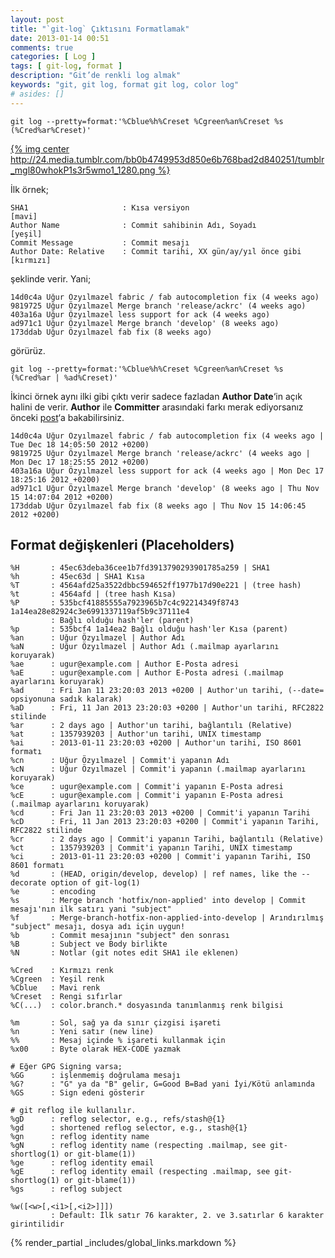 ```yaml
---
layout: post
title: "`git-log` Çıktısını Formatlamak"
date: 2013-01-14 00:51
comments: true
categories: [ Log ]
tags: [ git-log, format ]
description: "Git’de renkli log almak"
keywords: "git, git log, format git log, color log"
# asides: []
---
```


    git log --pretty=format:'%Cblue%h%Creset %Cgreen%an%Creset %s (%Cred%ar%Creset)'

<!-- more -->

[{% img center http://24.media.tumblr.com/bb0b4749953d850e6b768bad2d840251/tumblr_mgl80whokP1s3r5wmo1_1280.png %}][big]  

İlk örnek;

    SHA1                     : Kısa versiyon                          [mavi]
    Author Name              : Commit sahibinin Adı, Soyadı           [yeşil]
    Commit Message           : Commit mesajı
    Author Date: Relative    : Commit tarihi, XX gün/ay/yıl önce gibi [kırmızı]

şeklinde verir. Yani;

    14d0c4a Uğur Özyılmazel fabric / fab autocompletion fix (4 weeks ago)
    9819725 Uğur Özyılmazel Merge branch 'release/ackrc' (4 weeks ago)
    403a16a Uğur Özyılmazel less support for ack (4 weeks ago)
    ad971c1 Uğur Özyılmazel Merge branch 'develop' (8 weeks ago)
    173ddab Uğur Özyılmazel fab fix (8 weeks ago)

görürüz.

    git log --pretty=format:'%Cblue%h%Creset %Cgreen%an%Creset %s (%Cred%ar | %ad%Creset)'

İkinci örnek aynı ilki gibi çıktı verir sadece fazladan **Author Date**‘in
açık halini de verir. **Author** ile **Committer** arasındaki farkı merak
ediyorsanız önceki [post][ppost]‘a bakabilirsiniz.

    14d0c4a Uğur Özyılmazel fabric / fab autocompletion fix (4 weeks ago | Tue Dec 18 14:05:50 2012 +0200)
    9819725 Uğur Özyılmazel Merge branch 'release/ackrc' (4 weeks ago | Mon Dec 17 18:25:55 2012 +0200)
    403a16a Uğur Özyılmazel less support for ack (4 weeks ago | Mon Dec 17 18:25:16 2012 +0200)
    ad971c1 Uğur Özyılmazel Merge branch 'develop' (8 weeks ago | Thu Nov 15 14:07:04 2012 +0200)
    173ddab Uğur Özyılmazel fab fix (8 weeks ago | Thu Nov 15 14:06:45 2012 +0200)

## Format değişkenleri (Placeholders)

    %H       : 45ec63deba36cee1b7fd3913790293901785a259 | SHA1
    %h       : 45ec63d | SHA1 Kısa
    %T       : 4564afd25a3522dbbc594652ff1977b17d90e221 | (tree hash)
    %t       : 4564afd | (tree hash Kısa)
    %P       : 535bcf41885555a7923965b7c4c92214349f8743 1a14ea28e82924c3e6991337119af5b9c37111e4
             : Bağlı olduğu hash'ler (parent)
    %p       : 535bcf4 1a14ea2 Bağlı olduğu hash'ler Kısa (parent)
    %an      : Uğur Özyılmazel | Author Adı
    %aN      : Uğur Özyılmazel | Author Adı (.mailmap ayarlarını koruyarak)
    %ae      : ugur@example.com | Author E-Posta adresi
    %aE      : ugur@example.com | Author E-Posta adresi (.mailmap ayarlarını koruyarak)
    %ad      : Fri Jan 11 23:20:03 2013 +0200 | Author'un tarihi, (--date= opsiyonuna sadık kalarak)
    %aD      : Fri, 11 Jan 2013 23:20:03 +0200 | Author'un tarihi, RFC2822 stilinde
    %ar      : 2 days ago | Author'un tarihi, bağlantılı (Relative)
    %at      : 1357939203 | Author'un tarihi, UNIX timestamp
    %ai      : 2013-01-11 23:20:03 +0200 | Author'un tarihi, ISO 8601 formatı
    %cn      : Uğur Özyılmazel | Commit'i yapanın Adı
    %cN      : Uğur Özyılmazel | Commit'i yapanın (.mailmap ayarlarını koruyarak)
    %ce      : ugur@example.com | Commit'i yapanın E-Posta adresi
    %cE      : ugur@example.com | Commit'i yapanın E-Posta adresi (.mailmap ayarlarını koruyarak)
    %cd      : Fri Jan 11 23:20:03 2013 +0200 | Commit'i yapanın Tarihi
    %cD      : Fri, 11 Jan 2013 23:20:03 +0200 | Commit'i yapanın Tarihi, RFC2822 stilinde
    %cr      : 2 days ago | Commit'i yapanın Tarihi, bağlantılı (Relative)
    %ct      : 1357939203 | Commit'i yapanın Tarihi, UNIX timestamp
    %ci      : 2013-01-11 23:20:03 +0200 | Commit'i yapanın Tarihi, ISO 8601 formatı
    %d       : (HEAD, origin/develop, develop) | ref names, like the --decorate option of git-log(1)
    %e       : encoding
    %s       : Merge branch 'hotfix/non-applied' into develop | Commit mesajı'nın ilk satırı yani "subject"
    %f       : Merge-branch-hotfix-non-applied-into-develop | Arındırılmış "subject" mesajı, dosya adı için uygun!
    %b       : Commit mesajının "subject" den sonrası
    %B       : Subject ve Body birlikte
    %N       : Notlar (git notes edit SHA1 ile eklenen)

    %Cred    : Kırmızı renk
    %Cgreen  : Yeşil renk
    %Cblue   : Mavi renk
    %Creset  : Rengi sıfırlar
    %C(...)  : color.branch.* dosyasında tanımlanmış renk bilgisi

    %m       : Sol, sağ ya da sınır çizgisi işareti
    %n       : Yeni satır (new line)
    %%       : Mesaj içinde % işareti kullanmak için
    %x00     : Byte olarak HEX-CODE yazmak

    # Eğer GPG Signing varsa;
    %GG      : işlenmemiş doğrulama mesajı
    %G?      : "G" ya da "B" gelir, G=Good B=Bad yani İyi/Kötü anlamında
    %GS      : Sign edeni gösterir

    # git reflog ile kullanılır.
    %gD      : reflog selector, e.g., refs/stash@{1}
    %gd      : shortened reflog selector, e.g., stash@{1}
    %gn      : reflog identity name
    %gN      : reflog identity name (respecting .mailmap, see git-shortlog(1) or git-blame(1))
    %ge      : reflog identity email
    %gE      : reflog identity email (respecting .mailmap, see git-shortlog(1) or git-blame(1))
    %gs      : reflog subject

    %w([<w>[,<i1>[,<i2>]]])
             : Default: İlk satır 76 karakter, 2. ve 3.satırlar 6 karakter girintilidir


{% render_partial _includes/global_links.markdown %}

[big]: http://24.media.tumblr.com/bb0b4749953d850e6b768bad2d840251/tumblr_mgl80whokP1s3r5wmo1_1280.png
[ppost]: /ipucu/2013/01/14/author-ile-committer-arasindaki-fark/